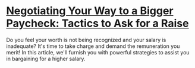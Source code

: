 
# [Negotiating Your Way to a Bigger Paycheck: Tactics to Ask for a Raise](https://www.mindhaste.com/t/ask-for-a-raise/negotiating-your-way-to-a-bigger-paycheck-tactics-to-ask-for-a-raise-550)

Do you feel your worth is not being recognized and your salary is inadequate? It's time to take charge and demand the remuneration you merit! In this article, we'll furnish you with powerful strategies to assist you in bargaining for a higher salary.
    